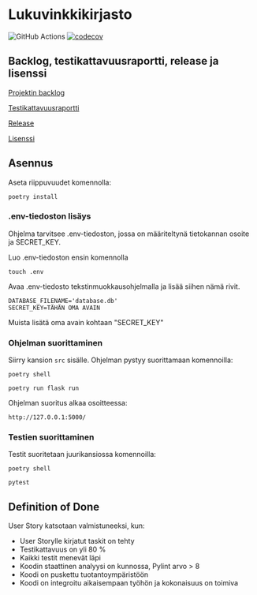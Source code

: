 # Lukuvinkkikirjasto

![GitHub Actions](https://github.com/johyy/lukuvinkkikirjasto/workflows/CI/badge.svg)
[![codecov](https://codecov.io/gh/johyy/lukuvinkkikirjasto/branch/main/graph/badge.svg?token=TVM08LCTBS)](https://codecov.io/gh/johyy/lukuvinkkikirjasto)

## Backlog, testikattavuusraportti, release ja lisenssi

[Projektin backlog](https://docs.google.com/spreadsheets/d/1Ku5KeGKPKRg1Zwu5qJ2XgSO0A5ig9_967XB01-ox_BI/edit#gid=792830139)

[Testikattavuusraportti](https://github.com/johyy/lukuvinkkikirjasto/blob/main/dokumentaatio/testikattavuus.md)

[Release](https://github.com/johyy/lukuvinkkikirjasto/releases/tag/sprint2)

[Lisenssi](https://github.com/johyy/lukuvinkkikirjasto/blob/main/LICENSE)

## Asennus

Aseta riippuvuudet komennolla:

```
poetry install
```

### .env-tiedoston lisäys

Ohjelma tarvitsee .env-tiedoston, jossa on määriteltynä tietokannan osoite ja SECRET_KEY. 

Luo .env-tiedoston ensin komennolla
```
touch .env
```

Avaa .env-tiedosto tekstinmuokkausohjelmalla ja lisää siihen nämä rivit.
```
DATABASE_FILENAME='database.db'
SECRET_KEY=TÄHÄN OMA AVAIN
```
Muista lisätä oma avain kohtaan "SECRET_KEY"

### Ohjelman suorittaminen

Siirry kansion ```src``` sisälle.
Ohjelman pystyy suorittamaan komennoilla:
```
poetry shell
```

```
poetry run flask run
```

Ohjelman suoritus alkaa osoitteessa:

```
http://127.0.0.1:5000/
```

### Testien suorittaminen

Testit suoritetaan juurikansiossa komennoilla:

```
poetry shell
```

```
pytest
```

## Definition of Done

User Story katsotaan valmistuneeksi, kun:

- User Storylle kirjatut taskit on tehty
- Testikattavuus on yli 80 %
- Kaikki testit menevät läpi
- Koodin staattinen analyysi on kunnossa, Pylint arvo > 8
- Koodi on puskettu tuotantoympäristöön
- Koodi on integroitu aikaisempaan työhön ja kokonaisuus on toimiva
